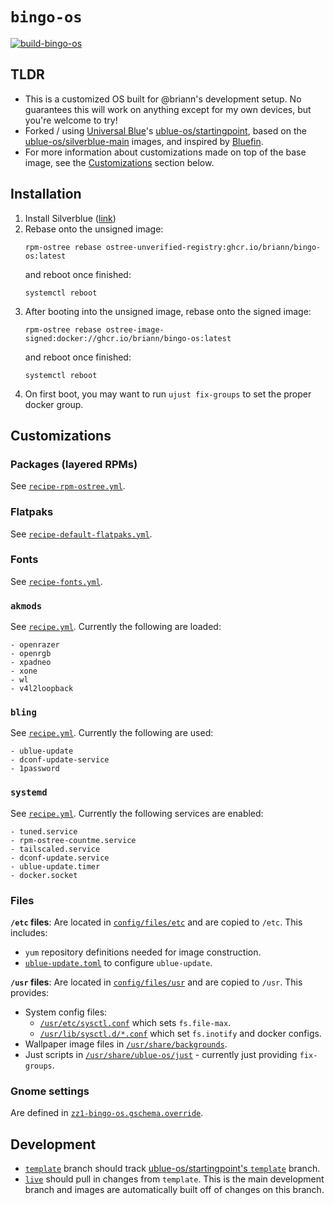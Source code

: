 # `bingo-os`

[![build-bingo-os](https://github.com/briann/bingo-os/actions/workflows/build.yml/badge.svg)](https://github.com/briann/bingo-os/actions/workflows/build.yml)

## TLDR
- This is a customized OS built for @briann's development setup. No guarantees this will work on anything except for my own devices, but you're welcome to try!
- Forked / using [Universal Blue](https://universal-blue.org/)'s [ublue-os/startingpoint](https://github.com/ublue-os/startingpoint), based on the [ublue-os/silverblue-main](https://github.com/ublue-os/main) images, and inspired by [Bluefin](https://github.com/ublue-os/bluefin).
- For more information about customizations made on top of the base image, see the [Customizations](#customizations) section below.

## Installation
1. Install Silverblue ([link](https://fedoraproject.org/atomic-desktops/silverblue/))
1. Rebase onto the unsigned image:
   ```
   rpm-ostree rebase ostree-unverified-registry:ghcr.io/briann/bingo-os:latest
   ```
   and reboot once finished:
   ```
   systemctl reboot
   ```
1. After booting into the unsigned image, rebase onto the signed image:
   ```
   rpm-ostree rebase ostree-image-signed:docker://ghcr.io/briann/bingo-os:latest
   ```
   and reboot once finished:
   ```
   systemctl reboot
   ```
1. On first boot, you may want to run `ujust fix-groups` to set the proper docker group.

## Customizations

### Packages (layered RPMs)

See [`recipe-rpm-ostree.yml`](config/recipe-rpm-ostree.yml).

### Flatpaks

See [`recipe-default-flatpaks.yml`](config/recipe-default-flatpaks.yml).

### Fonts

See [`recipe-fonts.yml`](config/recipe-fonts.yml).

### `akmods`

See [`recipe.yml`](config/recipe.yml). Currently the following are loaded:
```
- openrazer
- openrgb
- xpadneo
- xone
- wl
- v4l2loopback
```

### `bling`
See [`recipe.yml`](config/recipe.yml). Currently the following are used:
```
- ublue-update
- dconf-update-service
- 1password
```

### `systemd`
See [`recipe.yml`](config/recipe.yml). Currently the following services are enabled:
```
- tuned.service
- rpm-ostree-countme.service
- tailscaled.service
- dconf-update.service
- ublue-update.timer
- docker.socket
```

### Files

**`/etc` files**: Are located in [`config/files/etc`](config/files/etc/) and are copied to `/etc`. This includes:
- `yum` repository definitions needed for image construction.
- [`ublue-update.toml`](config/files/etc/ublue-update/ublue-update.toml) to configure `ublue-update`.

**`/usr` files**: Are located in [`config/files/usr`](config/files/usr/) and are copied to `/usr`.  This provides:
- System config files:
   - [`/usr/etc/sysctl.conf`](config/files/usr/etc/sysctl.conf) which sets `fs.file-max`.
   - [`/usr/lib/sysctl.d/*.conf`](config/files/usr/lib/sysctl.d/) which set `fs.inotify` and docker configs.
- Wallpaper image files in [`/usr/share/backgrounds`](config/files/usr/share/backgrounds/).
- Just scripts in [`/usr/share/ublue-os/just`](config/files/usr/share/ublue-os/just/60-custom.just) - currently just providing `fix-groups`.

### Gnome settings
Are defined in [`zz1-bingo-os.gschema.override`](config/gschema-overrides/zz1-bingo-os.gschema.override).


## Development

- [`template`](https://github.com/briann/bingo-os/tree/template) branch should track [ublue-os/startingpoint's `template`](https://github.com/ublue-os/startingpoint/tree/template) branch.
- [`live`](https://github.com/briann/bingo-os/tree/live) should pull in changes from `template`. This is the main development branch and images are automatically built off of changes on this branch.
